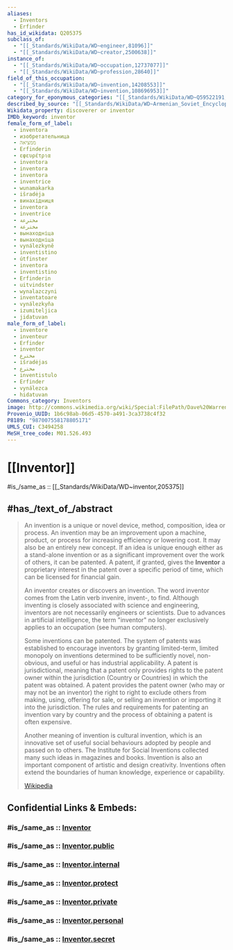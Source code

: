 ```yaml
---
aliases:
  - Inventors
  - Erfinder
has_id_wikidata: Q205375
subclass_of:
  - "[[_Standards/WikiData/WD~engineer,81096]]"
  - "[[_Standards/WikiData/WD~creator,2500638]]"
instance_of:
  - "[[_Standards/WikiData/WD~occupation,12737077]]"
  - "[[_Standards/WikiData/WD~profession,28640]]"
field_of_this_occupation:
  - "[[_Standards/WikiData/WD~invention,14208553]]"
  - "[[_Standards/WikiData/WD~invention,108696953]]"
category_for_eponymous_categories: "[[_Standards/WikiData/WD~Q59522191,59522191]]"
described_by_source: "[[_Standards/WikiData/WD~Armenian_Soviet_Encyclopedia,_vol._3,124737616]]"
Wikidata_property: discoverer or inventor
IMDb_keyword: inventor
female_form_of_label:
  - inventora
  - изобретательница
  - ממציאה
  - Erfinderin
  - εφευρέτρια
  - inventora
  - inventora
  - inventora
  - inventrice
  - wunamakarka
  - išradėja
  - винахідниця
  - inventora
  - inventrice
  - مخترِعة
  - مخترعة
  - вынаходніца
  - вынаходніца
  - vynálezkyně
  - inventistino
  - útfinster
  - inventora
  - inventistino
  - Erfinderin
  - uitvindster
  - wynalazczyni
  - inventatoare
  - vynálezkyňa
  - izumiteljica
  - jidatuvan
male_form_of_label:
  - inventore
  - inventeur
  - Erfinder
  - inventor
  - مخترع
  - išradėjas
  - مخترع
  - inventistulo
  - Erfinder
  - vynálezca
  - hidatuvan
Commons_category: Inventors
image: http://commons.wikimedia.org/wiki/Special:FilePath/Dave%20Warren%20with%20BlackBox%20Prototype.jpg
Provenio_UUID: 1b6c98ab-06d5-4570-a491-3ca3738c4f32
P8189: "987007558178805171"
UMLS_CUI: C3494258
MeSH_tree_code: M01.526.493
---
```


# [[Inventor]] 

#is_/same_as :: [[_Standards/WikiData/WD~inventor,205375]] 

## #has_/text_of_/abstract 

> An invention is a unique or novel device, method, composition, idea or process. An invention may be an improvement upon a machine, product, or process for increasing efficiency or lowering cost. It may also be an entirely new concept. If an idea is unique enough either as a stand-alone invention or as a significant improvement over the work of others, it can be patented. A patent, if granted, gives the **Inventor** a proprietary interest in the patent over a specific period of time, which can be licensed for financial gain.
>
> An inventor creates or discovers an invention. The word inventor comes from the Latin verb invenire, invent-, to find. Although inventing is closely associated with science and engineering, inventors are not necessarily engineers or scientists. Due to advances in artificial intelligence, the term "inventor" no longer exclusively applies to an occupation (see human computers).
>
> Some inventions can be patented.  The system of patents was established to encourage inventors by granting limited-term, limited monopoly on inventions determined to be sufficiently novel, non-obvious, and useful or has industrial applicability. A patent is jurisdictional, meaning that a patent only provides rights to the patent owner within the jurisdiction (Country or Countries) in which the patent was obtained. A patent provides the patent owner (who may or may not be an inventor) the right to right to exclude others from making, using, offering for sale, or selling an invention or importing it into the jurisdiction. The rules and requirements for patenting an invention vary by country and the process of obtaining a patent is often expensive.
>
> Another meaning of invention is cultural invention, which is an innovative set of useful social behaviours adopted by people and passed on to others. The Institute for Social Inventions collected many such ideas in magazines and books. Invention is also an important component of artistic and design creativity. Inventions often extend the boundaries of human knowledge, experience or capability.
>
> [Wikipedia](https://en.wikipedia.org/wiki/Invention) 


## Confidential Links & Embeds: 

### #is_/same_as :: [Inventor](/_Standards/Science/Inventor.md) 

### #is_/same_as :: [Inventor.public](/_public/Science/Inventor.public.md) 

### #is_/same_as :: [Inventor.internal](/_internal/Science/Inventor.internal.md) 

### #is_/same_as :: [Inventor.protect](/_protect/Science/Inventor.protect.md) 

### #is_/same_as :: [Inventor.private](/_private/Science/Inventor.private.md) 

### #is_/same_as :: [Inventor.personal](/_personal/Science/Inventor.personal.md) 

### #is_/same_as :: [Inventor.secret](/_secret/Science/Inventor.secret.md)

